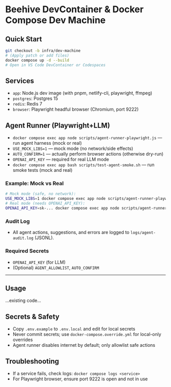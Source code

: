 # Beehive DevContainer & Docker Compose Dev Machine

## Quick Start

```bash
git checkout -b infra/dev-machine
# (Apply patch or add files)
docker compose up -d --build
# Open in VS Code DevContainer or Codespaces
```

## Services
- `app`: Node.js dev image (with pnpm, netlify-cli, playwright, ffmpeg)
- `postgres`: Postgres 15
- `redis`: Redis 7
- `browser`: Playwright headful browser (Chromium, port 9222)


## Agent Runner (Playwright+LLM)
- `docker compose exec app node scripts/agent-runner-playwright.js` — run agent harness (mock or real)
- `USE_MOCK_LIBS=1` — mock mode (no network/side effects)
- `AUTO_CONFIRM=1` — actually perform browser actions (otherwise dry-run)
- `OPENAI_API_KEY` — required for real LLM mode
- `docker compose exec app bash scripts/test-agent-smoke.sh` — run smoke tests (mock and real)

### Example: Mock vs Real
```bash
# Mock mode (safe, no network):
USE_MOCK_LIBS=1 docker compose exec app node scripts/agent-runner-playwright.js
# Real mode (needs OPENAI_API_KEY):
OPENAI_API_KEY=sk-... docker compose exec app node scripts/agent-runner-playwright.js
```

### Audit Log
- All agent actions, suggestions, and errors are logged to `logs/agent-audit.log` (JSONL).

### Required Secrets
- `OPENAI_API_KEY` (for LLM)
- (Optional) `AGENT_ALLOWLIST`, `AUTO_CONFIRM`

---
## Usage
...existing code...

## Secrets & Safety
- Copy `.env.example` to `.env.local` and edit for local secrets
- Never commit secrets; use `docker-compose.override.yml` for local-only overrides
- Agent runner disables internet by default; only allowlist safe actions

## Troubleshooting
- If a service fails, check logs: `docker compose logs <service>`
- For Playwright browser, ensure port 9222 is open and not in use
